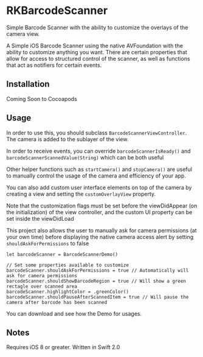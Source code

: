 # RKBarcodeScanner
Simple Barcode Scanner with the ability to customize the overlays of the camera view. 

A Simple iOS Barcode Scanner using the native AVFoundation with the ability to customize
anything you want. There are certain properties that allow for access to structured
control of the scanner, as well as functions that act as notifiers for certain events.

## Installation

Coming Soon to Cocoapods

## Usage

In order to use this, you should subclass `BarcodeScannerViewController`. The camera is
added to the sublayer of the view.

In order to receive events, you can override `barcodeScannerIsReady()` and 
`barcodeScannerScannedValue(String)` which can be both useful

Other helper functions such as `startCamera()` and `stopCamera()` are useful to manually
control the usage of the camera and efficiency of your app.

You can also add custom user interface elements on top of the camera by creating a view
and setting the `customOverlayView` property.

Note that the customization flags must be set before the viewDidAppear (on the initialization)
of the view controller, and the custom UI property can be set inside the viewDidLoad

This project also allows the user to manually ask for camera permissions (at your own time)
before displaying the native camera access alert by setting `shouldAskForPermissions` to false

    let barcodeScanner = BarcodeScannerDemo()

	// Set some properties available to customize
	barcodeScanner.shouldAskForPermissions = true // Automatically will ask for camera permissions
	barcodeScanner.shouldShowBarcodeRegion = true // Will show a green rectagle over scanned area
	barcodeScanner.highlightColor = .greenColor()
	barcodeScanner.shouldPauseAfterScannedItem = true // Will pause the camera after barcode has been scanned

You can download and see how the Demo for usages.

## Notes
Requires iOS 8 or greater. Written in Swift 2.0